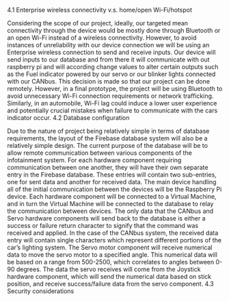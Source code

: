 4.1 Enterprise wireless connectivity v.s. home/open Wi-Fi/hotspot 

Considering the scope of our project, ideally, our targeted mean connectivity through the device would be mostly done through Bluetooth or an open Wi-Fi instead of a wireless connectivity. However, to avoid instances of unreliability with our device connection we will be using an Enterprise wireless connection to send and receive inputs. Our device will send inputs to our database and from there it will communicate with out raspberry pi and will according change values to alter certain outputs such as the Fuel indicator powered by our servo or our blinker lights connected with our CANbus. This decision is made so that our project can be done remotely. However, in a final prototype, the project will be using Bluetooth to avoid unnecessary Wi-Fi connection requirements or network trafficking. Similarly, in an automobile, Wi-Fi lag could induce a lower user experience and potentially crucial mistakes when failure to communicate with the cars indicator occur.
4.2 Database configuration 

Due to the nature of project being relatively simple in terms of database requirements, the layout of the Firebase database system will also be a relatively simple design. The current purpose of the database will be to allow remote communication between various components of the infotainment system. For each hardware component requiring communication between one another, they will have their own separate entry in the Firebase database. These entries will contain two sub-entries, one for sent data and another for received data. The main device handling all of the initial communication between the devices will be the Raspberry Pi device. Each hardware component will be connected to a Virtual Machine, and in turn the Virtual Machine will be connected to the database to relay the communication between devices. 
The only data that the CANbus and Servo hardware components will send back to the database is either a success or failure return character to signify that the command was received and applied. In the case of the CANbus system, the received data entry will contain single characters which represent different portions of the car’s lighting system. The Servo motor component will receive numerical data to move the servo motor to a specified angle. This numerical data will be based on a range from 500-2500, which correlates to angles between 0-90 degrees. The data the servo receives will come from the Joystick hardware component, which will send the numerical data based on stick position, and receive success/failure data from the servo component.
4.3 Security considerations 
